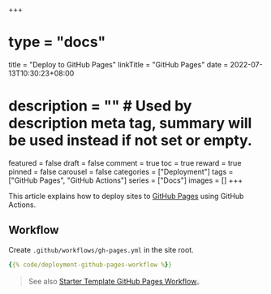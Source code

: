 +++
# type = "docs"
title = "Deploy to GitHub Pages"
linkTitle = "GitHub Pages"
date = 2022-07-13T10:30:23+08:00
# description = "" # Used by description meta tag, summary will be used instead if not set or empty.
featured = false
draft = false
comment = true
toc = true
reward = true
pinned = false
carousel = false
categories = ["Deployment"]
tags = ["GitHub Pages", "GitHub Actions"]
series = ["Docs"]
images = []
+++

This article explains how to deploy sites to [GitHub Pages](https://pages.github.com/) using GitHub Actions.

<!--more-->

## Workflow

Create `.github/workflows/gh-pages.yml` in the site root.

```yaml
{{% code/deployment-github-pages-workflow %}}
```

> See also [Starter Template GitHub Pages Workflow](https://github.com/razonyang/hugo-theme-bootstrap-skeleton/blob/main/.github/workflows/gh-pages.yml)。
